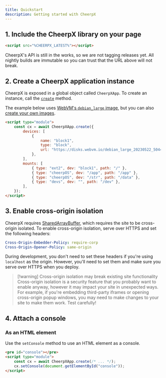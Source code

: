```yaml
---
title: Quickstart
description: Getting started with CheerpX
---
```


## 1. Include the CheerpX library on your page

```html
<script src="%CHEERPX_LATEST%"></script>
```

CheerpX's API is still in the works, so we are not tagging releases yet. All nightly builds are immutable so you can trust that the URL above will not break.

## 2. Create a CheerpX application instance

CheerpX is exposed in a global object called `CheerpXApp`. To create an instance, call the [`create`](/cheerpx/reference/CheerpXApp-create) method.

The example below uses [WebVM's `debian_large` image](https://github.com/leaningtech/webvm/blob/main/dockerfiles/debian_large), but you can also [create your own images](/cheerpx/guides/custom-devices).

```html
<script type="module">
	const cx = await CheerpXApp.create({
		devices: [
			{
				name: "block1",
				type: "block",
				url: "https://disks.webvm.io/debian_large_20230522_5044875331.ext2",
			},
		],
		mounts: [
			{ type: "ext2", dev: "block1", path: "/" },
			{ type: "cheerpOS", dev: "/app", path: "/app" },
			{ type: "cheerpOS", dev: "/str", path: "/data" },
			{ type: "devs", dev: "", path: "/dev" },
		],
	});
</script>
```

## 3. Enable cross-origin isolation

CheerpX requires [SharedArrayBuffer](https://developer.mozilla.org/en-US/docs/Web/JavaScript/Reference/Global_Objects/SharedArrayBuffer), which requires the site to be cross-origin isolated. To enable cross-origin isolation, serve over HTTPS and set the following headers:

```yaml
Cross-Origin-Embedder-Policy: require-corp
Cross-Origin-Opener-Policy: same-origin
```

During development, you don't need to set these headers if you're using `localhost` as the origin. However, you'll need to set them and make sure you serve over HTTPS when you deploy.

> [!warning] Cross-origin isolation may break existing site functionality
> Cross-origin isolation is a security feature that you probably want to enable anyway, however it may impact your site in unexpected ways. For example, if you're embedding third-party iframes or opening cross-origin popup windows, you may need to make changes to your site to make them work. Test carefully!

## 4. Attach a console

### As an HTML element

Use the `setConsole` method to use an HTML element as a console.

```html
<pre id="console"></pre>
<script type="module">
	const cx = await CheerpXApp.create(/* ... */);
	cx.setConsole(document.getElementById("console"));
</script>
```
